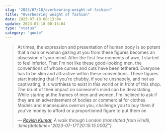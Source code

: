 ```yaml
---
slug: "2023/07/18/overbearing-weight-of-fashion"
title: "Overbearing weight of fashion"
date: 2023-07-18 00:13:04
update: 2023-07-18 00:13:04
type: "status"
category: "quote"
---
```


> At times, the expression and presentation of human body is so potent that a man or woman gazing at you from these figures becomes an obsession of your mind. After the first few moments of awe, I started to feel inferior. That I'm not like these good-looking men, the conventions of whose curves and cuts have been tethered. Everyone has to be slim and attractive within these conventions. These figures start insisting that if you're chubby, if you're unshapely, and not as captivating, it is worthless to exist in this world or in front of this shop. The brunt of their impact on someone's mind can be devastating. While staring at the frames of men and women, I'm inclined to ask if they are an advertisement of bodies or commercial for clothes. Models and mannequins overrun you, challenge you to buy them if you've money to afford or a proportioned figure to put them on.
>
> <cite>&mdash; [Ravish Kumar](https://youtu.be/k3Hv83ioWnM?t=1035), A walk through London (translated from Hindi), :time{datetime="2023-07-17T20:15:15.000Z"}</cite>
